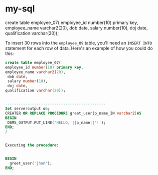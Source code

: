 # my-sql

create table employee_07(
employee_id number(10) primary key,
employee_name varchar2(20),
 dob date,
 salary number(10),
 doj date,
qualification varchar(20));
   



To insert 30 rows into the `employee_09` table, you'll need an `INSERT INTO` statement for each row of data. Here's an example of how you could do this:

```sql
create table employee_07(
employee_id number(10) primary key,
employee_name varchar2(20),
 dob date,
 salary number(10),
 doj date,
qualification varchar(20));


---------------------------------------------
Set serveroutput on;
CREATER OR REPLACE PROCEDURE greet_user(p_name_IN varchar2)AS
BEGIN
 DBMS_OUTPUT.PUT_LINE('HELLO,'||p_name||'!');
END;
/


Executing the procedure:


BEGIN
  greet_user('jhon');
END;

   
